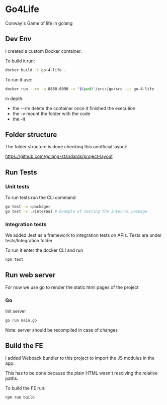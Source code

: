 # Go4Life

Conway's Game of life in golang

## Dev Env

I created a custom Docker container. 

To build it run:

```sh
docker build -t go-4-life .
```

To run it use:

```sh
docker run --rm -p 8888:8090 -v "$(pwd)"/src:/go/src -it go-4-life
```

in depth:
 - the --rm delete the container once it finished the execution
 - the -v mount the folder with the code
 - the -it 

## Folder structure

The folder structure is done checking this unofficial layout:

https://github.com/golang-standards/project-layout

## Run Tests

### Unit tests

To run tests run the CLi command

```sh
go test -v <package>
go test -v ./internal # Example of testing the internal package
```

### Integration tests

We added Jest as a framework to integration tests on APIs. 
Tests are under tests/Integration folder

To run it enter the docker CLI and run 

```sh
npm test
```

## Run web server

For now we use go to render the static html pages of the project

### Go 

Init server

```sh
go run main.go
```

Note: server should be recompiled in case of changes

## Build the FE

I added Webpack bundler to this project to import the JS modules in the app.

This has to be done because the plain HTML wasn't resolving the relative paths.

To build the FE run:

```sh
npm run build
```